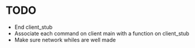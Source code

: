 
# TODO

- End client_stub
- Associate each command on client main with a function on client_stub
- Make sure network whiles are well made
